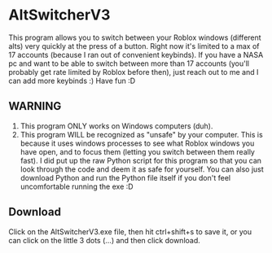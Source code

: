 # AltSwitcherV3
This program allows you to switch between your Roblox windows (different alts) very quickly at the press of a button.
Right now it's limited to a max of 17 accounts (because I ran out of convenient keybinds).
If you have a NASA pc and want to be able to switch between more than 17 accounts (you'll probably get rate limited by Roblox before then), just reach out to me and I can add more keybinds :)
Have fun :D
## WARNING
1. This program ONLY works on Windows computers (duh).
2. This program WILL be recognized as "unsafe" by your computer. This is because it uses windows processes to see what Roblox windows you have open, and to focus them (letting you switch between them really fast).
I did put up the raw Python script for this program so that you can look through the code and deem it as safe for yourself. You can also just download Python and run the Python file itself if you don't feel uncomfortable running the exe :D

## Download
Click on the AltSwitcherV3.exe file, then hit ctrl+shift+s to save it, or you can click on the little 3 dots (...) and then click download.
